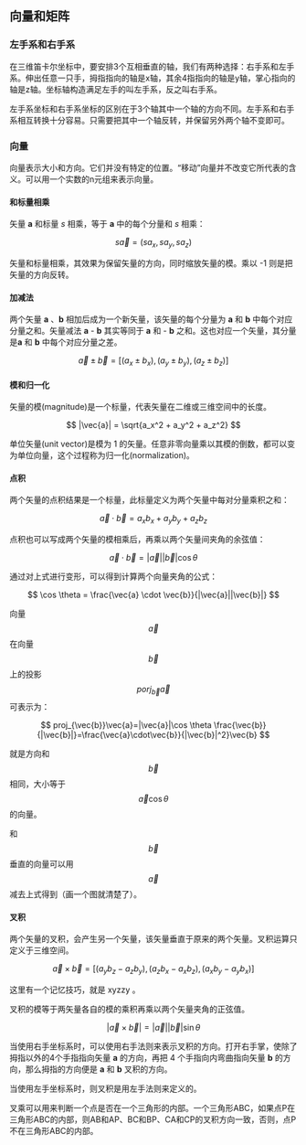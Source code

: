 ## 向量和矩阵

### 左手系和右手系

在三维笛卡尔坐标中，要安排3个互相垂直的轴，我们有两种选择：右手系和左手系。伸出任意一只手，拇指指向的轴是x轴，其余4指指向的轴是y轴，掌心指向的轴是z轴。坐标轴构造满足左手的叫左手系，反之叫右手系。

左手系坐标和右手系坐标的区别在于3个轴其中一个轴的方向不同。左手系和右手系相互转换十分容易。只需要把其中一个轴反转，并保留另外两个轴不变即可。

### 向量

向量表示大小和方向。它们并没有特定的位置。“移动”向量并不改变它所代表的含义。可以用一个实数的n元组来表示向量。

#### 和标量相乘

矢量 **a** 和标量 *s* 相乘，等于 **a** 中的每个分量和 *s* 相乘：

$$
s \vec{a}=(sa_x, sa_y, sa_z)
$$

矢量和标量相乘，其效果为保留矢量的方向，同时缩放矢量的模。乘以 -1 则是把矢量的方向反转。

#### 加减法

两个矢量 **a** 、**b** 相加后成为一个新矢量，该矢量的每个分量为 **a** 和 **b** 中每个对应分量之和。矢量减法 **a** - **b** 其实等同于 **a** 和 - **b** 之和。这也对应一个矢量，其分量是**a** 和 **b** 中每个对应分量之差。

$$
\vec{a} \pm \vec{b} = [(a_x \pm b_x), (a_y \pm b_y),(a_z \pm b_z)]
$$

#### 模和归一化

矢量的模(magnitude)是一个标量，代表矢量在二维或三维空间中的长度。

$$
|\vec{a}| = \sqrt{a_x^2 + a_y^2 + a_z^2} 
$$

单位矢量(unit vector)是模为 1 的矢量。任意非零向量乘以其模的倒数，都可以变为单位向量，这个过程称为归一化(normalization)。

#### 点积

两个矢量的点积结果是一个标量，此标量定义为两个矢量中每对分量乘积之和：

$$
\vec{a} \cdot \vec{b} = a_xb_x+a_yb_y+a_zb_z
$$

点积也可以写成两个矢量的模相乘后，再乘以两个矢量间夹角的余弦值：

$$
\vec{a} \cdot \vec{b} = |\vec{a}||\vec{b}|\cos \theta
$$

通过对上式进行变形，可以得到计算两个向量夹角的公式：

$$
\cos \theta = \frac{\vec{a} \cdot \vec{b}}{|\vec{a}||\vec{b}|}
$$

向量$$\vec{a}$$在向量$$\vec{b}$$上的投影$$porj_{\vec{b}}\vec{a}$$可表示为：

$$
proj_{\vec{b}}\vec{a}=|\vec{a}|\cos \theta \frac{\vec{b}}{|\vec{b}|}=\frac{\vec{a}\cdot\vec{b}}{|\vec{b}|^2}\vec{b}
$$

就是方向和$$\vec{b}$$相同，大小等于$$\vec{a}\cos\theta$$的向量。

和$$\vec{b}$$垂直的向量可以用$$\vec{a}$$减去上式得到（画一个图就清楚了）。


#### 叉积

两个矢量的叉积，会产生另一个矢量，该矢量垂直于原来的两个矢量。叉积运算只定义于三维空间。

$$
\vec{a} \times \vec{b} = [(a_yb_z - a_zb_y),(a_zb_x - a_xb_z),(a_xb_y-a_yb_x)]
$$

这里有一个记忆技巧，就是 xyzzy 。

叉积的模等于两矢量各自的模的乘积再乘以两个矢量夹角的正弦值。

$$
|\vec{a} \times \vec{b}| = |\vec{a}||\vec{b}|\sin \theta
$$

当使用右手坐标系时，可以使用右手法则来表示叉积的方向。打开右手掌，使除了拇指以外的4个手指指向矢量 **a** 的方向，再把 4 个手指向内弯曲指向矢量 **b** 的方向，那么拇指的方向便是 **a** 和 **b** 叉积的方向。

当使用左手坐标系时，则叉积是用左手法则来定义的。

叉乘可以用来判断一个点是否在一个三角形的内部。一个三角形ABC，如果点P在三角形ABC的内部，则AB和AP、BC和BP、CA和CP的叉积方向一致，否则，点P不在三角形ABC的内部。


